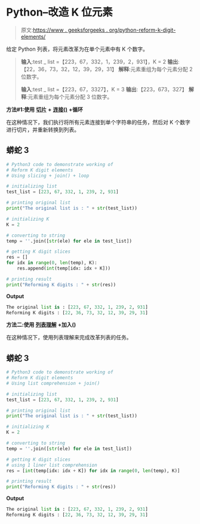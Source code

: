 # Python–改造 K 位元素

> 原文:[https://www . geeksforgeeks . org/python-reform-k-digit-elements/](https://www.geeksforgeeks.org/python-reform-k-digit-elements/)

给定 Python 列表，将元素改革为在单个元素中有 K 个数字。

> **输入**:test _ list =【223，67，332，1，239，2，931】，K = 2
> **输出**:【22，36，73，32，12，39，29，31】
> **解释**:元素重组为每个元素分配 2 位数字。
> 
> **输入**:test _ list =【223，67，3327】，K = 3
> **输出**:【223，673，327】
> **解释**:元素重组为每个元素分配 3 位数字。

**方法#1:使用** [**切片**](https://www.geeksforgeeks.org/string-slicing-in-python/) **+** [**连接()**](https://www.geeksforgeeks.org/join-function-python/) **+循环**

在这种情况下，我们执行将所有元素连接到单个字符串的任务，然后对 K 个数字进行切片，并重新转换到列表。

## 蟒蛇 3

```py
# Python3 code to demonstrate working of
# Reform K digit elements
# Using slicing + join() + loop

# initializing list
test_list = [223, 67, 332, 1, 239, 2, 931]

# printing original list
print("The original list is : " + str(test_list))

# initializing K
K = 2

# converting to string
temp = ''.join([str(ele) for ele in test_list])

# getting K digit slices
res = []
for idx in range(0, len(temp), K):
    res.append(int(temp[idx: idx + K]))

# printing result
print("Reforming K digits : " + str(res))
```

**Output**

```py
The original list is : [223, 67, 332, 1, 239, 2, 931]
Reforming K digits : [22, 36, 73, 32, 12, 39, 29, 31]

```

**方法二:使用** [**列表理解**](https://www.geeksforgeeks.org/python-list-comprehension-and-slicing/) **+加入()**

在这种情况下，使用列表理解来完成改革列表的任务。

## 蟒蛇 3

```py
# Python3 code to demonstrate working of
# Reform K digit elements
# Using list comprehension + join()

# initializing list
test_list = [223, 67, 332, 1, 239, 2, 931]

# printing original list
print("The original list is : " + str(test_list))

# initializing K
K = 2

# converting to string
temp = ''.join([str(ele) for ele in test_list])

# getting K digit slices
# using 1 liner list comprehension
res = [int(temp[idx: idx + K]) for idx in range(0, len(temp), K)]

# printing result
print("Reforming K digits : " + str(res))
```

**Output**

```py
The original list is : [223, 67, 332, 1, 239, 2, 931]
Reforming K digits : [22, 36, 73, 32, 12, 39, 29, 31]

```
